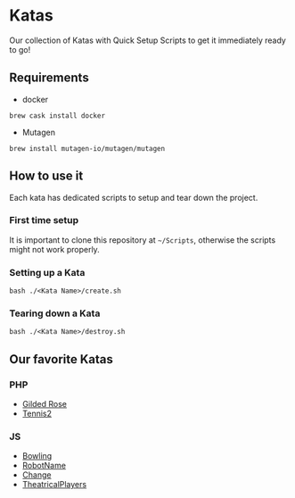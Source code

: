 # Katas
Our collection of Katas with Quick Setup Scripts to get it immediately ready to go!


## Requirements 

* docker 

`brew cask install docker`

* Mutagen 

`brew install mutagen-io/mutagen/mutagen`


## How to use it

Each kata has dedicated scripts to setup and tear down the project. 

### First time setup 

It is important to clone this repository at `~/Scripts`, otherwise the scripts might not work properly.

### Setting up a Kata
`bash ./<Kata Name>/create.sh`

### Tearing down a Kata
`bash ./<Kata Name>/destroy.sh`


## Our favorite Katas

### PHP

- [Gilded Rose](https://github.com/vehikl/GildedRosePhp)
- [Tennis2](https://github.com/vehikl/Tennis2Php)

### JS

- [Bowling](https://github.com/vehikl/BowlingJs)
- [RobotName](https://github.com/vehikl/RobotNameJs)
- [Change](https://github.com/vehikl/ChangeJs)
- [TheatricalPlayers](https://github.com/vehikl/TheatricalPlayersJs)
